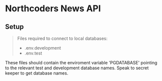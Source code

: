 # Northcoders News API

## Setup 
>Files required to connect to local databases:
> - .env.development
> - .env.test

These files should contain the enviroment variable 'PGDATABASE' pointing to the relevant test and development database names. Speak to secret keeper to get database names.